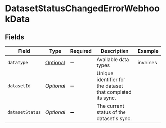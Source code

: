 # DatasetStatusChangedErrorWebhookData


## Fields

| Field                                                      | Type                                                       | Required                                                   | Description                                                | Example                                                    |
| ---------------------------------------------------------- | ---------------------------------------------------------- | ---------------------------------------------------------- | ---------------------------------------------------------- | ---------------------------------------------------------- |
| `dataType`                                                 | [Optional<DataType>](../../models/shared/DataType.md)      | :heavy_minus_sign:                                         | Available data types                                       | invoices                                                   |
| `datasetId`                                                | *Optional<String>*                                         | :heavy_minus_sign:                                         | Unique identifier for the dataset that completed its sync. |                                                            |
| `datasetStatus`                                            | *Optional<String>*                                         | :heavy_minus_sign:                                         | The current status of the dataset's sync.                  |                                                            |